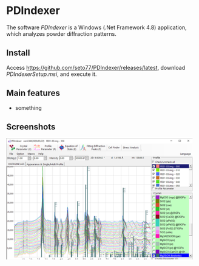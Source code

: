 # PDIndexer

The software *PDIndexer* is a Windows (.Net Framework 4.8) application,
 which analyzes powder diffraction patterns.

## Install
Access https://github.com/seto77/PDIndexer/releases/latest, download *PDIndexerSetup.msi*, and execute it.

## Main features
* something
  
## Screenshots
<img src="Screenshots/Main.png" height="320px">

